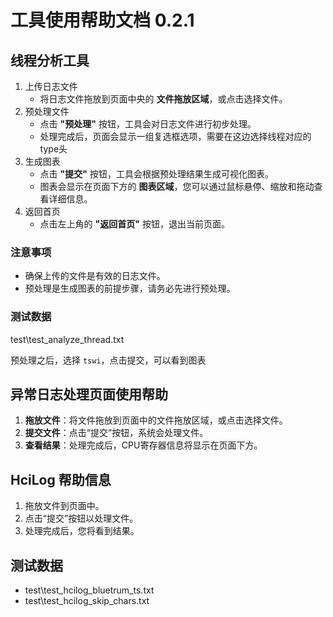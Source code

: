 # 工具使用帮助文档 0.2.1
## 线程分析工具

1. 上传日志文件
    - 将日志文件拖放到页面中央的 **文件拖放区域**，或点击选择文件。
2. 预处理文件
    - 点击 **"预处理"** 按钮，工具会对日志文件进行初步处理。
    - 处理完成后，页面会显示一组复选框选项，需要在这边选择线程对应的type头
3. 生成图表
    - 点击 **"提交"** 按钮，工具会根据预处理结果生成可视化图表。
    - 图表会显示在页面下方的 **图表区域**，您可以通过鼠标悬停、缩放和拖动查看详细信息。
4. 返回首页
    - 点击左上角的 **"返回首页"** 按钮，退出当前页面。

### 注意事项
- 确保上传的文件是有效的日志文件。
- 预处理是生成图表的前提步骤，请务必先进行预处理。

### 测试数据

test\test_analyze_thread.txt

预处理之后，选择 `tswi`，点击提交，可以看到图表

## 异常日志处理页面使用帮助

1. **拖放文件**：将文件拖放到页面中的文件拖放区域，或点击选择文件。
2. **提交文件**：点击“提交”按钮，系统会处理文件。
3. **查看结果**：处理完成后，CPU寄存器信息将显示在页面下方。

## HciLog 帮助信息

1. 拖放文件到页面中。
2. 点击“提交”按钮以处理文件。
3. 处理完成后，您将看到结果。

## 测试数据
- test\test_hcilog_bluetrum_ts.txt
- test\test_hcilog_skip_chars.txt
